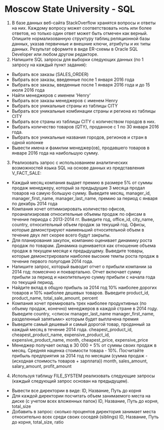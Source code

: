 # Moscow State University - SQL

1. В базе данных веб-сайта StackOverflow хранятся вопросы и ответы на них. Каждому вопросу может соответствовать ноль или более ответов, но только один ответ может быть отмечен как верный. Опишите нормализованную структуру таблиц реляционной базы данных, указав первичные и внешние ключи, атрибуты и их типы данных. Результат оформите в виде ER-схемы в Oracle SQL Developer или любом другом редакторе.
2. Напишите SQL запросы для выборки следующих данных (по 1 запросу на каждый пункт задания):
* Выбрать все заказы (SALES_ORDER)
* Выбрать все заказы, введенные после 1 января 2016 года
* Выбрать все заказы, введенные после 1 января 2016 года и до 15 июля 2016 года
* Найти менеджеров с именем 'Henry'
* Выбрать все заказы менеджеров с именем Henry
* Выбрать все уникальные страны из таблицы CITY
* Выбрать все уникальные комбинации страны и региона из таблицы CITY
* Выбрать все страны из таблицы CITY с количеством городов в них.
* Выбрать количество товаров (QTY), проданное с 1 по 30 января 2016 года.
* Выбрать все уникальные названия городов, регионов и стран в одной колонке
* Вывести имена и фамилии менеджер(ов), продавшего товаров в январе 2016 года на наибольшую сумму.
3. Реализовать запрос с использованием аналитических возможностей языка SQL на основе данных из представления V_FACT_SALE:
* Каждый месяц компания выдает премию в размере 5% от суммы продаж менеджеру, который за предыдущие 3 месяца продал товаров на самую большую сумму. Выведите месяц, manager_id, manager_first_name, manager_last_name, премию за период с января по декабрь 2014 года
* Компания хочет оптимизировать количество офисов, проанализировав относительные объемы продаж по офисам в течение периода с 2013-2014 гг. Выведите год, office_id, city_name, country, относительный объем продаж за текущий год. Офисы, которые демонстрируют наименьший относительной объем в течение двух лет скорее всего будут закрыты.
* Для планирования закупок, компанию оценивает динамику роста продаж по товарам. Динамика оценивается как отношение объема продаж в текущем месяце к предыдущему. Выведите товары, которые демонстрировали наиболее высокие темпы роста продаж в течение первого полугодия 2014 года.
* Напишите запрос, который выводит отчет о прибыли компании за 2014 год: помесячно и поквартально. Отчет включает сумму прибыли за период и накопительную сумму прибыли с начала года по текущий период.
* Найдите вклад в общую прибыль за 2014 год 10% наиболее дорогих товаров и 10% наиболее дешевых товаров. Выведите product_id, product_name, total_sale_amount, percent
* Компания хочет премировать трех наиболее продуктивных (по объему продаж, конечно) менеджеров в каждой стране в 2014 году. Выведите country, <список manager_last_name manager_first_name, разделенный запятыми> которым будет выплачена премия
* Выведите самый дешевый и самый дорогой товар, проданный за каждый месяц в течение 2014 года. cheapest_product_id, cheapest_product_name, expensive_product_id, expensive_product_name, month, cheapest_price, expensive_price
* Менеджер получает оклад в 30 000 + 5% от суммы своих продаж в месяц. Средняя наценка стоимости товара - 10%. Посчитайте прибыль предприятия за 2014 год по месяцам (сумма продаж - (исходная стоимость товаров + зарплата)) month, sales_amount, salary_amount, profit_amount
4. Используя таблицу FILE_SYSTEM реализовать следующие запросы (каждый следующий запрос основан на предыдущем).
* Вывести все директории в виде: ID, Название, Путь до корня
* Для каждой директории посчитать объем занимаемого места на диске (с учетом всех вложенных папок) ID, Название, Путь до корня, total_size
* Добавить в запрос: сколько процентов директория занимает  места относительно всех среди своих соседей (siblings) ID, Название, Путь до корня, total_size, ratio
